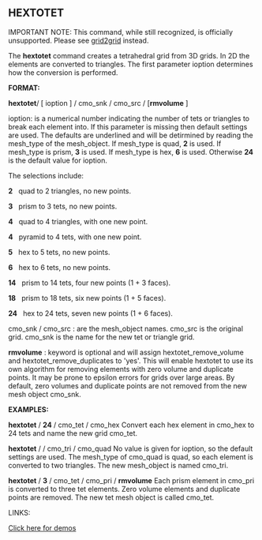 
HEXTOTET
--------

IMPORTANT NOTE: This command, while still recognized, is officially unsupported. Please see [grid2grid](GRID2GRID.md) instead.

 The **hextotet** command creates a tetrahedral grid from 3D grids. In
 2D the elements are converted to triangles. The first parameter
 ioption determines how the conversion is performed.

**FORMAT:**

 **hextotet**/ 
[ ioption 
] / cmo\_snk / cmo\_src / 
[**rmvolume**
]

ioption: is a numerical number indicating the number of tets or
triangles to break each element into. If this parameter is missing then
default settings are used. The defaults are underlined and will be
detirmined by reading the mesh\_type of the mesh\_object. If mesh\_type
is quad, **2** is used. If mesh\_type is prism, **3** is used. If
mesh\_type is hex, **6** is used. Otherwise **24** is the default value
for ioption.

The selections include:

 **2**   quad to 2 triangles, no new points.

 **3**   prism to 3 tets, no new points.

 **4**   quad to 4 triangles, with one new point.

 **4**   pyramid to 4 tets, with one new point.

 **5**   hex to 5 tets, no new points.

 **6**   hex to 6 tets, no new points.

 **14**   prism to 14 tets, four new points (1 + 3 faces).

 **18**   prism to 18 tets, six new points (1 + 5 faces).

 **24**   hex to 24 tets, seven new points (1 + 6 faces).




cmo\_snk / cmo\_src : are the mesh\_object names. cmo\_src is the
original grid. cmo\_snk is the name for the new tet or triangle grid.



**rmvolume** : keyword is optional and will assign
hextotet\_remove\_volume and hextotet\_remove\_duplicates to 'yes'. This
will enable hextotet to use its own algorithm for removing elements with
zero volume and duplicate points. It may be prone to epsilon errors for
grids over large areas. By default, zero volumes and duplicate points
are not removed from the new mesh object cmo\_snk.









**EXAMPLES:**

 **hextotet** / **24** / cmo\_tet / cmo\_hex
 Convert each hex element in cmo\_hex to 24 tets and name the new grid
 cmo\_tet.
 

 **hextotet** / / cmo\_tri / cmo\_quad
 No value is given for ioption, so the default settings are used. The
 mesh\_type of cmo\_quad is quad, so each element is converted to two
 triangles. The new mesh\_object is named cmo\_tri.
 

 **hextotet** / **3** / cmo\_tet / cmo\_pri / **rmvolume**
 Each prism element in cmo\_pri is converted to three tet elements.
 Zero volume elements and duplicate points are removed. The new tet
 mesh object is called cmo\_tet.

LINKS:

 [Click here for demos](../demos/main_hextet.md)
